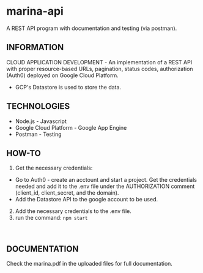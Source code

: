 # marina-api
A  REST API program with documentation and testing (via postman).

## INFORMATION
CLOUD APPLICATION DEVELOPMENT - An implementation of a REST API with proper resource-based URLs, pagination, status codes, authorization (Auth0) deployed on Google Cloud Platform. 
<br>
* GCP's Datastore is used to store the data.

## TECHNOLOGIES
* Node.js - Javascript
* Google Cloud Platform - Google App Engine
* Postman - Testing
  
## HOW-TO
1. Get the necessary credentials:
* Go to Auth0 - create an acctount and start a project. Get the credentials needed and add it to the .env file under the AUTHORIZATION comment (client_id, client_secret, and the domain).
*  Add the Datastore API to the google account to be used.
2. Add the necessary credentials to the .env file.
3. run the command:
```npm start```
<br>


## DOCUMENTATION
Check the marina.pdf in the uploaded files for full documentation.
<br>
